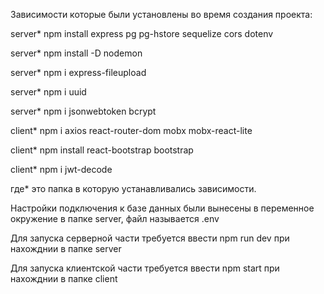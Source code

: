Зависимости которые были установлены во время создания проекта:

server* npm install express pg pg-hstore sequelize cors dotenv

server* npm install -D nodemon

server* npm i express-fileupload

server* npm i uuid

server* npm i jsonwebtoken bcrypt

client* npm i axios react-router-dom mobx mobx-react-lite

client* npm install react-bootstrap bootstrap

client* npm i jwt-decode

где* это папка в которую устанавливались зависимости.

Настройки подключения к базе данных были вынесены в переменное окружение в папке server, файл называется .env

Для запуска серверной части требуется ввести npm run dev при нахожднии в папке server

Для запуска клиентской части требуется ввести npm start при нахожднии в папке client
